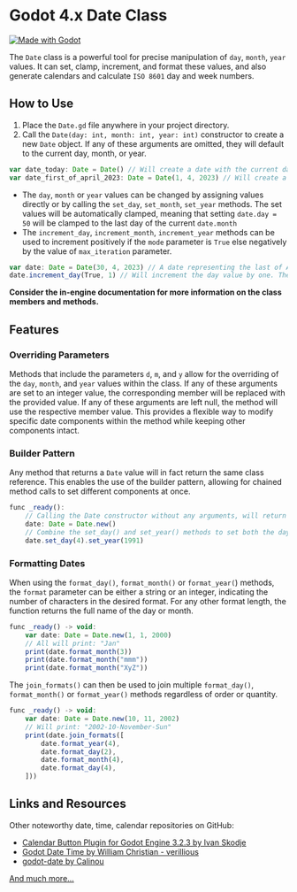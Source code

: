 # Godot 4.x Date Class
[![Made with Godot](https://img.shields.io/badge/Godot%204.0-478CBF?style=flat&logo=godot%20engine&logoColor=white)](https://godotengine.org)

The `Date` class is a powerful tool for precise manipulation of `day`, `month`, `year` values. It can set, clamp, increment, and format these values, and also generate calendars and calculate `ISO 8601` day and week numbers.

## How to Use
1. Place the `Date.gd` file anywhere in your project directory.
2. Call the `Date(day: int, month: int, year: int)` constructor to create a new `Date` object. If any of these arguments are omitted, they will default to the current day, month, or year.
```javascript
var date_today: Date = Date() // Will create a date with the current date values
var date_first_of_april_2023: Date = Date(1, 4, 2023) // Will create a date representing the first of April 2023
````
* The `day`, `month` or `year` values can be changed by assigning values directly or by calling the `set_day`, `set_month`, `set_year` methods.
The set values will be automatically clamped, meaning that setting `date.day = 50` will be clamped to the last day of the current `date.month`
* The `increment_day`, `increment_month`, `increment_year` methods can be used to increment positively if the `mode` parameter is `True` else negatively by the value of `max_iteration` parameter.
```javascript
var date: Date = Date(30, 4, 2023) // A date representing the last of April 2023
date.increment_day(True, 1) // Will increment the day value by one. The date will now change to represent the first of May 2023
````
**Consider the in-engine documentation for more information on the class members and methods.**

## Features
### Overriding Parameters
Methods that include the parameters `d`, `m`, and `y` allow for the overriding of the `day`, `month`, and `year` values within the class. If any of these arguments are set to an integer value, the corresponding member will be replaced with the provided value. If any of these arguments are left null, the method will use the respective member value. This provides a flexible way to modify specific date components within the method while keeping other components intact.

### Builder Pattern
Any method that returns a `Date` value will in fact return the same class reference. This enables the use of the builder pattern, allowing for chained method calls to set different components at once.

```javascript
func _ready():
    // Calling the Date constructor without any arguments, will return the current date.
    date: Date = Date.new()
    // Combine the set_day() and set_year() methods to set both the day and year of the date object.
    date.set_day(4).set_year(1991)
```

### Formatting Dates
When using the `format_day()`, `format_month()` or `format_year(`) methods, the `format` parameter can be either a string or an integer, indicating the number of characters in the desired format. For any other format length, the function returns the full name of the day or month.

```javascript
func _ready() -> void:
    var date: Date = Date.new(1, 1, 2000)
    // All will print: "Jan"
    print(date.format_month(3))
    print(date.format_month("mmm"))
    print(date.format_month("XyZ"))
```

The `join_formats()` can then be used to join multiple `format_day()`, `format_month()` or `format_year()` methods regardless of order or quantity.

```javascript
func _ready() -> void:
    var date: Date = Date.new(10, 11, 2002)
    // Will print: "2002-10-November-Sun"
    print(date.join_formats([
        date.format_year(4),
        date.format_day(2),
        date.format_month(4),
        date.format_day(4),
    ]))
```

## Links and Resources
Other noteworthy date, time, calendar repositories on GitHub:
* [Calendar Button Plugin for Godot Engine 3.2.3 by Ivan Skodje](https://github.com/ivanskodje-godotengine/godot-plugin-calendar-button)
* [Godot Date Time by William Christian - verillious](https://github.com/verillious/godot-datetime)
* [godot-date by Calinou](https://github.com/Calinou/godot-date)

[And much more...](https://github.com/search?q=godot+date)
